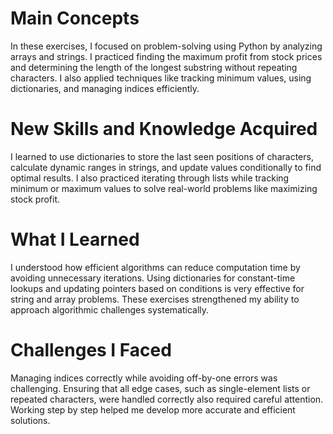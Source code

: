 # Main Concepts
In these exercises, I focused on problem-solving using Python by analyzing arrays and strings. I practiced finding the maximum profit from stock prices and determining the length of the longest substring without repeating characters. I also applied techniques like tracking minimum values, using dictionaries, and managing indices efficiently.

# New Skills and Knowledge Acquired
I learned to use dictionaries to store the last seen positions of characters, calculate dynamic ranges in strings, and update values conditionally to find optimal results. I also practiced iterating through lists while tracking minimum or maximum values to solve real-world problems like maximizing stock profit.

# What I Learned
I understood how efficient algorithms can reduce computation time by avoiding unnecessary iterations. Using dictionaries for constant-time lookups and updating pointers based on conditions is very effective for string and array problems. These exercises strengthened my ability to approach algorithmic challenges systematically.

# Challenges I Faced
Managing indices correctly while avoiding off-by-one errors was challenging. Ensuring that all edge cases, such as single-element lists or repeated characters, were handled correctly also required careful attention. Working step by step helped me develop more accurate and efficient solutions.